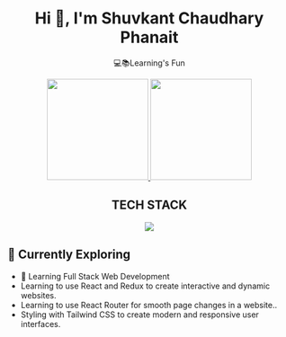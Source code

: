 <h1 align="center">Hi 👋, I'm Shuvkant Chaudhary Phanait</h1>
<p align="center">💻📚Learning's Fun</p>
<p align="center">
<a href="https://github.com/Shuvkant">
  
  <img height="180em" src="https://github-readme-stats-eight-theta.vercel.app/api?username=Shuvkant&show_icons=true&theme=vue-dark&include_all_commits=true&count_private=true"/>
  <img height="180em" src="https://github-readme-stats-eight-theta.vercel.app/api/top-langs/?username=Shuvkant&layout=compact&langs_count=500&theme=vue-dark"/>
</a> 
</p>

 <h2 align="center">TECH STACK</h2>
<p align="center">
  <a href="https://skillicons.dev">
    <img src="https://skillicons.dev/icons?i=html,css,js,git,react,c,cpp,neovim,py,redux,ts,tailwind" />
  </a>
</p>

## 🌱 Currently Exploring

  - 🚀 Learning Full Stack Web Development
  - Learning to use React and Redux to create interactive and dynamic websites.
  - Learning to use React Router for smooth page changes in a website..
  - Styling with Tailwind CSS to create modern and responsive user interfaces.


<!--<p align="center"><img align="center" src="https://github-readme-streak-stats.herokuapp.com/?user=shuvkant&" alt="shuvkant" /></p>-->
